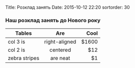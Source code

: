 Title: Розклад занять
Date: 2015-10-12 22:20
sortorder: 30

### Наш розклад занять до Нового року

 Tables        | Are           | Cool  |
| ------------- |:-------------:| -----:|
| col 3 is      | right-aligned | $1600 |
| col 2 is      | centered      |   $12 |
| zebra stripes | are neat      |    $1 |
